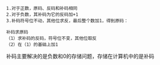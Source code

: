     1.对于正数，原码、反码和补码相同
    2.对于负数，其补码为它的反码加+1
    3.补码符号位不动，其他位求反，最后整个数加1，得到原码：
```
补码求原码
（1）求补码的反码，符号位不变，其他位取反
（2）在（1）的基础上加1
```
补码主要解决的是负数和0的存储问题，存储在计算机中的是补码
